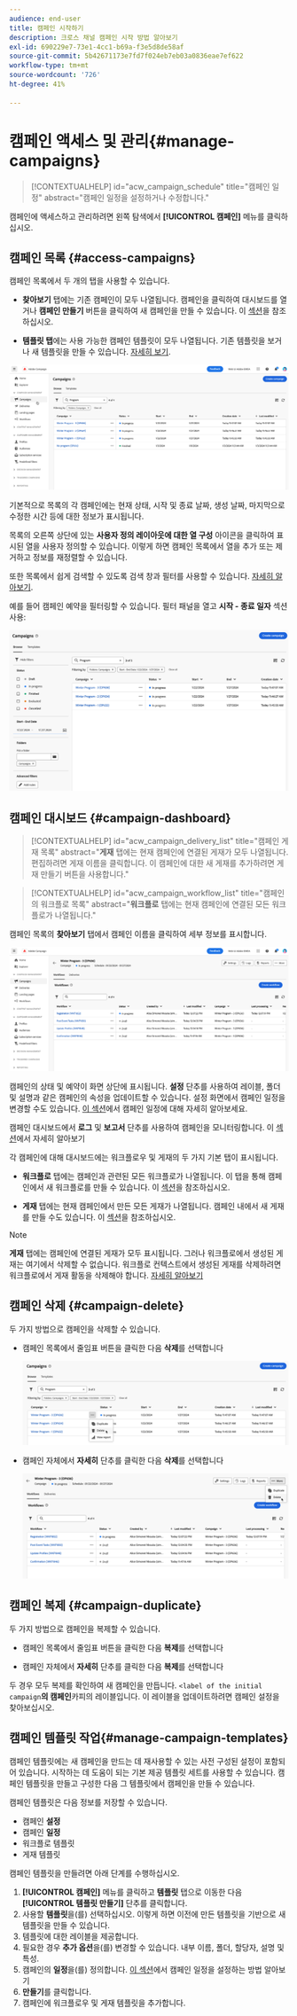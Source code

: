 ```yaml
---
audience: end-user
title: 캠페인 시작하기
description: 크로스 채널 캠페인 시작 방법 알아보기
exl-id: 690229e7-73e1-4cc1-b69a-f3e5d8de58af
source-git-commit: 5b42671173e7fd7f024eb7eb03a0836eae7ef622
workflow-type: tm+mt
source-wordcount: '726'
ht-degree: 41%

---
```


# 캠페인 액세스 및 관리{#manage-campaigns}

>[!CONTEXTUALHELP]
>id="acw_campaign_schedule"
>title="캠페인 일정"
>abstract="캠페인 일정을 설정하거나 수정합니다."

캠페인에 액세스하고 관리하려면 왼쪽 탐색에서 **[!UICONTROL 캠페인]** 메뉴를 클릭하십시오.

## 캠페인 목록 {#access-campaigns}

캠페인 목록에서 두 개의 탭을 사용할 수 있습니다.

* **찾아보기** 탭에는 기존 캠페인이 모두 나열됩니다. 캠페인을 클릭하여 대시보드를 열거나 **캠페인 만들기** 버튼을 클릭하여 새 캠페인을 만들 수 있습니다. 이 [섹션](create-campaigns.md#create-campaigns)을 참조하십시오.

* **템플릿 탭**&#x200B;에는 사용 가능한 캠페인 템플릿이 모두 나열됩니다. 기존 템플릿을 보거나 새 템플릿을 만들 수 있습니다. [자세히 보기](#manage-campaign-templates).

![캠페인 목록](assets/campaign-list.png)

기본적으로 목록의 각 캠페인에는 현재 상태, 시작 및 종료 날짜, 생성 날짜, 마지막으로 수정한 시간 등에 대한 정보가 표시됩니다.

목록의 오른쪽 상단에 있는 **사용자 정의 레이아웃에 대한 열 구성** 아이콘을 클릭하여 표시된 열을 사용자 정의할 수 있습니다. 이렇게 하면 캠페인 목록에서 열을 추가 또는 제거하고 정보를 재정렬할 수 있습니다.

또한 목록에서 쉽게 검색할 수 있도록 검색 창과 필터를 사용할 수 있습니다. [자세히 알아보기](../get-started/user-interface.md#list-screens).

예를 들어 캠페인 예약을 필터링할 수 있습니다. 필터 패널을 열고 **시작 - 종료 일자** 섹션 사용:

![캠페인 필터](assets/campaign-filter-on-dates.png)

## 캠페인 대시보드 {#campaign-dashboard}

>[!CONTEXTUALHELP]
>id="acw_campaign_delivery_list"
>title="캠페인 게재 목록"
>abstract="**게재** 탭에는 현재 캠페인에 연결된 게재가 모두 나열됩니다. 편집하려면 게재 이름을 클릭합니다. 이 캠페인에 대한 새 게재를 추가하려면 게재 만들기 버튼을 사용합니다."

>[!CONTEXTUALHELP]
>id="acw_campaign_workflow_list"
>title="캠페인의 워크플로 목록"
>abstract="**워크플로** 탭에는 현재 캠페인에 연결된 모든 워크플로가 나열됩니다."

캠페인 목록의 **찾아보기** 탭에서 캠페인 이름을 클릭하여 세부 정보를 표시합니다.

![캠페인 대시보드](assets/campaign-dashboard.png)

캠페인의 상태 및 예약이 화면 상단에 표시됩니다. **설정** 단추를 사용하여 레이블, 폴더 및 설명과 같은 캠페인의 속성을 업데이트할 수 있습니다. 설정 화면에서 캠페인 일정을 변경할 수도 있습니다. [이 섹션](create-campaigns.md#campaign-schedule)에서 캠페인 일정에 대해 자세히 알아보세요.

캠페인 대시보드에서 **로그** 및 **보고서** 단추를 사용하여 캠페인을 모니터링합니다. 이 [섹션](create-campaigns.md#create-campaigns)에서 자세히 알아보기

각 캠페인에 대해 대시보드에는 워크플로우 및 게재의 두 가지 기본 탭이 표시됩니다.

* **워크플로** 탭에는 캠페인과 관련된 모든 워크플로가 나열됩니다. 이 탭을 통해 캠페인에서 새 워크플로를 만들 수 있습니다. 이 [섹션](create-campaigns.md#create-campaigns)을 참조하십시오.

* **게재** 탭에는 현재 캠페인에서 만든 모든 게재가 나열됩니다. 캠페인 내에서 새 게재를 만들 수도 있습니다. 이 [섹션](create-campaigns.md#create-campaigns)을 참조하십시오.

>[!NOTE]
>
>**게재** 탭에는 캠페인에 연결된 게재가 모두 표시됩니다. 그러나 워크플로에서 생성된 게재는 여기에서 삭제할 수 없습니다. 워크플로 컨텍스트에서 생성된 게재를 삭제하려면 워크플로에서 게재 활동을 삭제해야 합니다. [자세히 알아보기](../msg/gs-messages.md#delivery-delete)


## 캠페인 삭제 {#campaign-delete}

두 가지 방법으로 캠페인을 삭제할 수 있습니다.

* 캠페인 목록에서 줄임표 버튼을 클릭한 다음 **삭제**&#x200B;를 선택합니다

  ![캠페인 목록에서 캠페인을 삭제](assets/delete-a-campaign-from-list.png)

* 캠페인 자체에서 **자세히** 단추를 클릭한 다음 **삭제**&#x200B;를 선택합니다

  ![캠페인 대시보드에서 캠페인을 삭제](assets/delete-a-campaign-from-dashboard.png)


## 캠페인 복제 {#campaign-duplicate}

두 가지 방법으로 캠페인을 복제할 수 있습니다.

* 캠페인 목록에서 줄임표 버튼을 클릭한 다음 **복제**&#x200B;를 선택합니다

* 캠페인 자체에서 **자세히** 단추를 클릭한 다음 **복제**&#x200B;를 선택합니다

두 경우 모두 복제를 확인하여 새 캠페인을 만듭니다. `<label of the initial campaign`**의 캠페인**&#x200B;카피의 레이블입니다. 이 레이블을 업데이트하려면 캠페인 설정을 찾아보십시오.


## 캠페인 템플릿 작업{#manage-campaign-templates}

캠페인 템플릿에는 새 캠페인을 만드는 데 재사용할 수 있는 사전 구성된 설정이 포함되어 있습니다. 시작하는 데 도움이 되는 기본 제공 템플릿 세트를 사용할 수 있습니다. 캠페인 템플릿을 만들고 구성한 다음 그 템플릿에서 캠페인을 만들 수 있습니다.

캠페인 템플릿은 다음 정보를 저장할 수 있습니다.

* 캠페인 **설정**
* 캠페인 **일정**
* 워크플로 템플릿
* 게재 템플릿

캠페인 템플릿을 만들려면 아래 단계를 수행하십시오.

1. **[!UICONTROL 캠페인]** 메뉴를 클릭하고 **템플릿** 탭으로 이동한 다음 **[!UICONTROL 템플릿 만들기]** 단추를 클릭합니다.
1. 사용할 **템플릿**&#x200B;을(를) 선택하십시오. 이렇게 하면 이전에 만든 템플릿을 기반으로 새 템플릿을 만들 수 있습니다.
1. 템플릿에 대한 레이블을 제공합니다.
1. 필요한 경우 **추가 옵션**&#x200B;을(를) 변경할 수 있습니다. 내부 이름, 폴더, 할당자, 설명 및 특성.
1. 캠페인의 **일정**&#x200B;을(를) 정의합니다. [이 섹션](create-campaigns.md#campaign-schedule)에서 캠페인 일정을 설정하는 방법 알아보기
1. **만들기**&#x200B;를 클릭합니다.
1. 캠페인에 워크플로우 및 게재 템플릿을 추가합니다.
